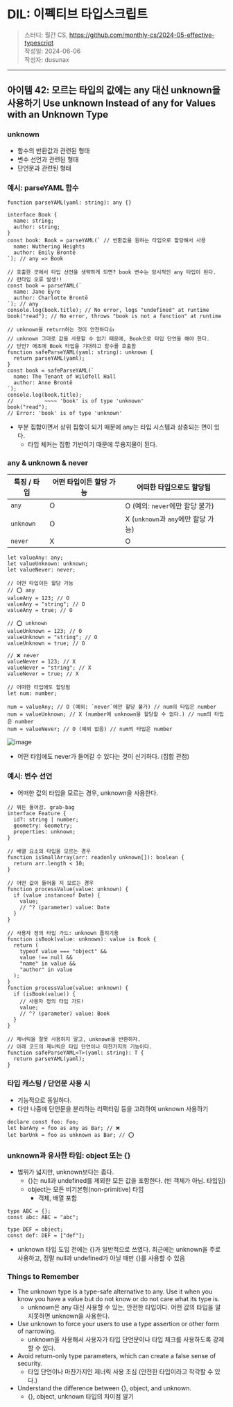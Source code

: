 # DIL: 이펙티브 타입스크립트

> 스터디: 월간 CS, https://github.com/monthly-cs/2024-05-effective-typescript  
> 작성일: 2024-06-06  
> 작성자: dusunax

---

## 아이템 42: 모르는 타입의 값에는 any 대신 unknown을 사용하기 Use unknown Instead of any for Values with an Unknown Type

### unknown

- 함수의 반환값과 관련된 형태
- 변수 선언과 관련된 형태
- 단언문과 관련된 형태

### 예시: parseYAML 함수

```tsx
function parseYAML(yaml: string): any {}

interface Book {
  name: string;
  author: string;
}
const book: Book = parseYAML(` // 반환값을 원하는 타입으로 할당해서 사용 
  name: Wuthering Heights
  author: Emily Brontë
`); // any => Book

// 호출한 곳에서 타입 선언을 생략하게 되면? book 변수는 암시적인 any 타입이 된다.
// 런타임 오류 발생!!
const book = parseYAML(`
  name: Jane Eyre
  author: Charlotte Brontë
`); // any
console.log(book.title); // No error, logs "undefined" at runtime
book("read"); // No error, throws "book is not a function" at runtime

// unknown을 return하는 것이 안전하다👍
// unknown 그대로 값을 사용할 수 없기 때문에, Book으로 타입 단언을 해야 한다.
// 단언? 애초에 Book 타입을 기대하고 함수를 호출함
function safeParseYAML(yaml: string): unknown {
  return parseYAML(yaml);
}
const book = safeParseYAML(`
  name: The Tenant of Wildfell Hall
  author: Anne Brontë
`);
console.log(book.title);
//          ~~~~ 'book' is of type 'unknown'
book("read");
// Error: 'book' is of type 'unknown'
```

- 부분 집합이면서 상위 집합이 되기 때문에 any는 타입 시스템과 상충되는 면이 있다.
  - 타입 체커는 집합 기반이기 때문에 무용지물이 된다.

### any & unknown & never

| 특징 / 타입 | 어떤 타입이든 할당 가능 | 어떠한 타입으로도 할당됨            |
| ----------- | ----------------------- | ----------------------------------- |
| `any`       | O                       | O (예외: `never`에만 할당 불가)     |
| `unknown`   | O                       | X (`unknown`과 `any`에만 할당 가능) |
| `never`     | X                       | O                                   |

```tsx
let valueAny: any;
let valueUnknown: unknown;
let valueNever: never;

// 어떤 타입이든 할당 가능
// ⭕️ any
valueAny = 123; // O
valueAny = "string"; // O
valueAny = true; // O

// ⭕️ unknown
valueUnknown = 123; // O
valueUnknown = "string"; // O
valueUnknown = true; // O

// ❌ never
valueNever = 123; // X
valueNever = "string"; // X
valueNever = true; // X

// 어떠한 타입에도 할당됨
let num: number;

num = valueAny; // O (예외: `never`에만 할당 불가) // num의 타입은 number
num = valueUnknown; // X (number에 unknown을 할당할 수 없다.) // num의 타입은 number
num = valueNever; // O (예외 없음) // num의 타입은 number
```

![image](https://github.com/dusunax/blog/assets/94776135/79d69e4d-23e6-46c3-94f1-c07652d7776e)

- 어떤 타입에도 never가 들어갈 수 있다는 것이 신기하다. (집합 관점)

### 예시: 변수 선언

- 어떠한 값의 타입을 모르는 경우, unknown을 사용한다.

```tsx
// 뭐든 들어감. grab-bag
interface Feature {
  id?: string | number;
  geometry: Geometry;
  properties: unknown;
}

// 배열 요소의 타입을 모르는 경우
function isSmallArray(arr: readonly unknown[]): boolean {
  return arr.length < 10;
}

// 어떤 값이 들어올 지 모르는 경우
function processValue(value: unknown) {
  if (value instanceof Date) {
    value;
    // ^? (parameter) value: Date
  }
}

// 사용자 정의 타입 가드: unknown 좁히기용
function isBook(value: unknown): value is Book {
  return (
    typeof value === "object" &&
    value !== null &&
    "name" in value &&
    "author" in value
  );
}
function processValue(value: unknown) {
  if (isBook(value)) {
    // 사용자 정의 타입 가드!
    value;
    // ^? (parameter) value: Book
  }
}

// 제너릭을 잘못 사용하지 말고, unknown을 반환하자.
// 아래 코드의 제너릭은 타입 단언이나 마찬가지의 기능이다.
function safeParseYAML<T>(yaml: string): T {
  return parseYAML(yaml);
}
```

### 타입 캐스팅 / 단언문 사용 시

- 기능적으로 동일하다.
- 다만 나중에 단언문을 분리하는 리팩터링 등을 고려하여 unknown 사용하기

```tsx
declare const foo: Foo;
let barAny = foo as any as Bar; // ❌
let barUnk = foo as unknown as Bar; // ⭕️
```

### unknown과 유사한 타입: object 또는 {}

- 범위가 넓지만, unknown보다는 좁다.
  - {}는 null과 undefined를 제외한 모든 값을 포함한다. (빈 객체가 아님. 타입임)
  - object는 모든 비기본형(non-primitive) 타입
    - 객체, 배열 포함

```tsx
type ABC = {};
const abc: ABC = "abc";

type DEF = object;
const def: DEF = ["def"];
```

- unknown 타입 도입 전에는 {}가 일반적으로 쓰였다. 최근에는 unknown을 주로 사용하고, 정말 null과 undefined가 아닐 때만 {}를 사용할 수 있음

### Things to Remember

- The unknown type is a type-safe alternative to any. Use it when you know you have a value but do not know or do not care what its type is.
  - unknown은 any 대신 사용할 수 있는, 안전한 타입이다. 어떤 값의 타입을 알지못하면 unknown을 사용한다.
- Use unknown to force your users to use a type assertion or other form of narrowing.
  - unknown을 사용해서 사용자가 타입 단언문이나 타입 체크를 사용하도록 강제할 수 있다.
- Avoid return-only type parameters, which can create a false sense of security.
  - 타입 단언이나 마찬가지인 제너릭 사용 조심 (안전한 타입이라고 착각할 수 있다.)
- Understand the difference between {}, object, and unknown.
  - {}, object, unknown 타입의 차이점 알기
